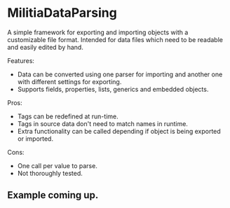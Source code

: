 # MilitiaDataParsing
A simple framework for exporting and importing objects with a customizable file format. Intended for data files which need to be readable and easily edited by hand.

Features:
- Data can be converted using one parser for importing and another one with different settings for exporting.
- Supports fields, properties, lists, generics and embedded objects.

Pros:
- Tags can be redefined at run-time.
- Tags in source data don't need to match names in runtime.
- Extra functionality can be called depending if object is being exported or imported.

Cons:
- One call per value to parse.
- Not thoroughly tested.

## Example coming up.
